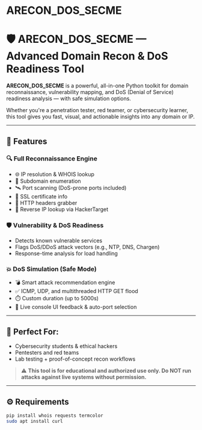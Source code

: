# ARECON_DOS_SECME
# 🛡️ ARECON_DOS_SECME — Advanced Domain Recon & DoS Readiness Tool

**ARECON_DOS_SECME** is a powerful, all-in-one Python toolkit for domain reconnaissance, vulnerability mapping, and DoS (Denial of Service) readiness analysis — with safe simulation options.

Whether you're a penetration tester, red teamer, or cybersecurity learner, this tool gives you fast, visual, and actionable insights into any domain or IP.

---

## 🚀 Features

### 🔍 Full Reconnaissance Engine
- 🌐 IP resolution & WHOIS lookup
- 📡 Subdomain enumeration
- 🛰️ Port scanning (DoS-prone ports included)
- 🔐 SSL certificate info
- 🧪 HTTP headers grabber
- 🧭 Reverse IP lookup via HackerTarget

### 🛡️ Vulnerability & DoS Readiness
- Detects known vulnerable services
- Flags DoS/DDoS attack vectors (e.g., NTP, DNS, Chargen)
- Response-time analysis for load handling

### 💥 DoS Simulation (Safe Mode)
- 💣 Smart attack recommendation engine
- ✅ ICMP, UDP, and multithreaded HTTP GET flood
- ⏱️ Custom duration (up to 5000s)
- 👀 Live console UI feedback & auto-port selection

---

## 🧪 Perfect For:
- Cybersecurity students & ethical hackers
- Pentesters and red teams
- Lab testing + proof-of-concept recon workflows

> ⚠️ **This tool is for educational and authorized use only. Do NOT run attacks against live systems without permission.**

---

## ⚙️ Requirements

```bash
pip install whois requests termcolor
sudo apt install curl

